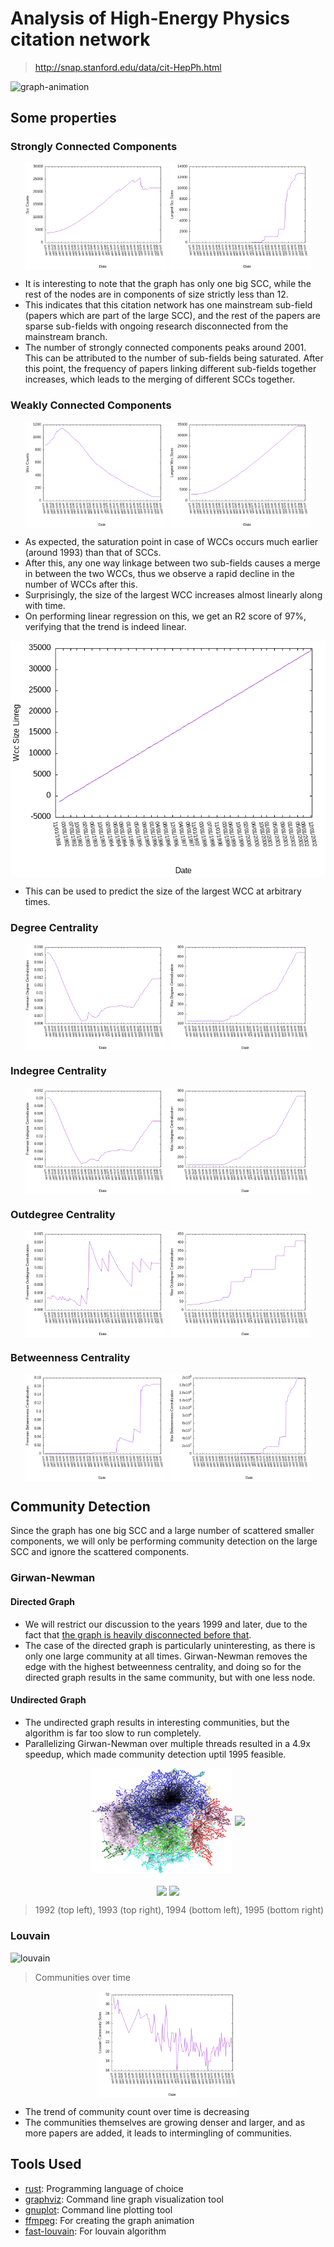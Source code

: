 # Analysis of High-Energy Physics citation network
> http://snap.stanford.edu/data/cit-HepPh.html

![graph-animation](./graphs/output.gif)

## Some properties

### Strongly Connected Components

<p align="middle">
  <img src="plots/scc_counts.png" align="middle" width="45%" />
  <img src="plots/largest_scc_sizes.png" align="middle" width="45%" />
</p>

- It is interesting to note that the graph has only one big SCC, while the rest
  of the nodes are in components of size strictly less than 12. 
- This indicates that this citation network has one mainstream sub-field
  (papers which are part of the large SCC), and the rest of the papers are
  sparse sub-fields with ongoing research disconnected from the mainstream
  branch.
- The number of strongly connected components peaks around 2001. This can be
  attributed to the number of sub-fields being saturated. After this point, the
  frequency of papers linking different sub-fields together increases, which
  leads to the merging of different SCCs together.

### Weakly Connected Components

<p align="middle">
  <img src="plots/wcc_counts.png" align="middle" width="45%" />
  <img src="plots/largest_wcc_sizes.png" align="middle" width="45%" />
</p>

- As expected, the saturation point in case of WCCs occurs much earlier (around
  1993) than that of SCCs.
- After this, any one way linkage between two sub-fields causes a merge in
  between the two WCCs, thus we observe a rapid decline in the number of WCCs
  after this.
- Surprisingly, the size of the largest WCC increases almost linearly along with time.
- On performing linear regression on this, we get an R2 score of 97%, verifying that the trend is indeed linear.

<p align="middle">
    <img src="plots/wcc_size_linreg.png" align="middle" />
</p>

- This can be used to predict the size of the largest WCC at arbitrary times.

### Degree Centrality

<p align="middle">
  <img src="plots/freeman_degree_centralization.png" align="middle" width="45%" />
  <img src="plots/max_degree_centralization.png" align="middle" width="45%" />
</p>

### Indegree Centrality

<p align="middle">
  <img src="plots/freeman_indegree_centralization.png" align="middle" width="45%" />
  <img src="plots/max_indegree_centralization.png" align="middle" width="45%" />
</p>

### Outdegree Centrality

<p align="middle">
  <img src="plots/freeman_outdegree_centralization.png" align="middle" width="45%" />
  <img src="plots/max_outdegree_centralization.png" align="middle" width="45%" />
</p>

### Betweenness Centrality

<p align="middle">
  <img src="plots/freeman_betweenness_centralization.png" align="middle" width="45%" />
  <img src="plots/max_betweenness_centralization.png" align="middle" width="45%" />
</p>

## Community Detection

Since the graph has one big SCC and a large number of scattered smaller
components, we will only be performing community detection on the large SCC and
ignore the scattered components.

### Girwan-Newman 

#### Directed Graph

- We will restrict our discussion to the years 1999 and later, due to the fact
  that [the graph is heavily disconnected before
  that](#strongly-connected-components).
- The case of the directed graph is particularly uninteresting, as there is
  only one large community at all times. Girwan-Newman removes the edge with
  the highest betweenness centrality, and doing so for the directed graph
  results in the same community, but with one less node.

#### Undirected Graph
- The undirected graph results in interesting communities, but the algorithm is far too slow to run completely.
- Parallelizing Girwan-Newman over multiple threads resulted in a 4.9x speedup, which made community detection uptil 1995 feasible.

<p align="middle">
  <img src="community_graphs/girwan_newman/g1992.png" align="middle" width="45%" />
  <img src="community_graphs/girwan_newman/g1993.png" align="middle" width="45%" />
</p>
<p align="middle">
  <img src="community_graphs/girwan_newman/g1994.png" align="middle" width="45%" />
  <img src="community_graphs/girwan_newman/g1995.png" align="middle" width="45%" />
</p>

> 1992 (top left), 1993 (top right), 1994 (bottom left), 1995 (bottom right)

### Louvain
![louvain](./community_graphs/louvain/output.gif)
> Communities over time

<p align="middle">
  <img src="plots/louvain_community_counts.png" align="middle" width="45%" />
</p>

- The trend of community count over time is decreasing
- The communities themselves are growing denser and larger, and as more papers are added, it leads to intermingling of communities.

## Tools Used
- [rust](https://www.rust-lang.org/): Programming language of choice
- [graphviz](https://graphviz.org/): Command line graph visualization tool
- [gnuplot](http://www.gnuplot.info/): Command line plotting tool
- [ffmpeg](https://ffmpeg.org/): For creating the graph animation
- [fast-louvain](https://github.com/Splines/fast-louvain): For louvain algorithm
